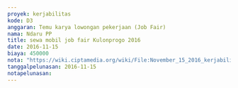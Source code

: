 ```yaml
---
proyek: kerjabilitas
kode: D3
anggaran: Temu karya lowongan pekerjaan (Job Fair)
nama: Ndaru PP
title: sewa mobil job fair Kulonprogo 2016
date: 2016-11-15
biaya: 450000
nota: "https://wiki.ciptamedia.org/wiki/File:November_15_2016_kerjabilitas_D3_transport_jobfair_kulonprogo_inok328.jpg"
tanggalpelunasan: 2016-11-15
notapelunasan:
---
```


